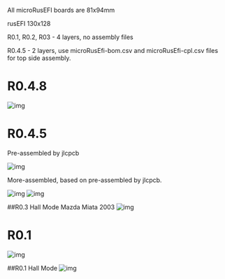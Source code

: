 All microRusEFI boards are 81x94mm

rusEFI 130x128


R0.1, R0.2, R03 - 4 layers, no assembly files

R0.4.5 - 2 layers, use microRusEfi-bom.csv and microRusEfi-cpl.csv files for top side assembly.


# R0.4.8

![img](https://raw.githubusercontent.com/rusefi/rusefi_documentation/master/Hardware/microrusefi/Hardware_microRusEfi_0.4.8_pre_assembled_front.jpg)

# R0.4.5

Pre-assembled by jlcpcb

![img](https://raw.githubusercontent.com/wiki/rusefi/rusefi_documentation/Hardware/microrusefi/Hardware_microRusEfi_0.4.5_pre_assembled_front.jpg)

More-assembled, based on pre-assembled by jlcpcb. 

![img](https://raw.githubusercontent.com/wiki/rusefi/rusefi_documentation/Hardware/microrusefi/Hardware_microRusEfi_0.4.5_more_assembled_front.jpg)
![img](https://raw.githubusercontent.com/wiki/rusefi/rusefi_documentation/Hardware/microrusefi/Hardware_microRusEfi_0.4.5_more_assembled_back.jpg)

##R0.3 Hall Mode Mazda Miata 2003
![img](https://raw.githubusercontent.com/wiki/rusefi/rusefi_documentation/Hardware/microrusefi/Hardware_microRusEfi_0_3_assembled_front_hall_setup.jpg)


# R0.1
![img](https://raw.githubusercontent.com/wiki/rusefi/rusefi_documentation/Hardware/microrusefi/Hardware_microRusEfi_0_1_pcb.jpg)

##R0.1 Hall Mode
![img](https://raw.githubusercontent.com/wiki/rusefi/rusefi_documentation/Hardware/microrusefi/Hardware_microRusEfi_0_1_assembled_front_hall_setup.jpg)



